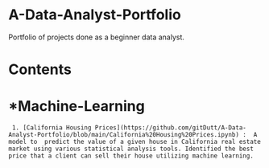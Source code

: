 # A-Data-Analyst-Portfolio
Portfolio of projects done as a beginner data analyst.

# Contents
  # *Machine-Learning
     1. [California Housing Prices](https://github.com/gitDutt/A-Data-Analyst-Portfolio/blob/main/California%20Housing%20Prices.ipynb) :  A model to  predict the value of a given house in California real estate market using various statistical analysis tools. Identified the best price that a client can sell their house utilizing machine learning.
